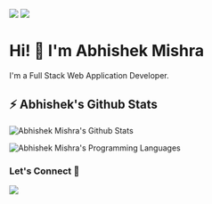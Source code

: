 [![](https://komarev.com/ghpvc/?username=mishabhi&color=blue&label=Profile%20Visitors)](https://github.com/mishabhi)
[![](https://img.shields.io/github/followers/mishabhi?label=GitHub%20Followers)](https://github.com/mishabhi)

# Hi! 👋 I'm Abhishek Mishra

I'm a Full Stack Web Application Developer.

## ⚡ Abhishek's Github Stats

![Abhishek Mishra's Github Stats](https://github-readme-stats.vercel.app/api?username=mishabhi&include_all_commits=true&count_private=true&show_icons=true&hide=contribs)

![Abhishek Mishra's Programming Languages](https://github-readme-stats.vercel.app/api/top-langs/?username=mishabhi&theme=flag-india&langs_count=10&layout=compact&hide=makefile,ruby,shell,objective-c)

### Let's Connect 🔗

[![](https://img.shields.io/badge/linkedin-%230077B5.svg?&style=for-the-badge&logo=linkedin&logoColor=white0e76a8)](https://www.linkedin.com/in/mishabhi/)
